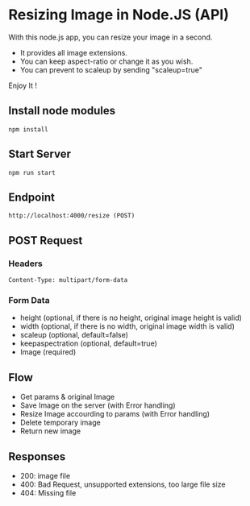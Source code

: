 # Resizing Image in Node.JS (API)
With this node.js app, you can resize your image in a second. <br>
* It provides all image extensions.
* You can keep aspect-ratio or change it as you wish. 
* You can prevent to scaleup by sending "scaleup=true" <br>

Enjoy It !

## Install node modules
```
npm install
```

## Start Server
```
npm run start
```

## Endpoint
```
http://localhost:4000/resize (POST)
```

## POST Request
### Headers
```
Content-Type: multipart/form-data
```
### Form Data
* height (optional, if there is no height, original image height is valid)
* width (optional, if there is no width, original image width is valid)
* scaleup (optional, default=false)
* keepaspectration (optional, default=true)
* Image (required)

## Flow
* Get params & original Image
* Save Image on the server (with Error handling)
* Resize Image accourding to params (with Error handling)
* Delete temporary image
* Return new image

## Responses
* 200: image file
* 400: Bad Request, unsupported extensions, too large file size
* 404: Missing file
